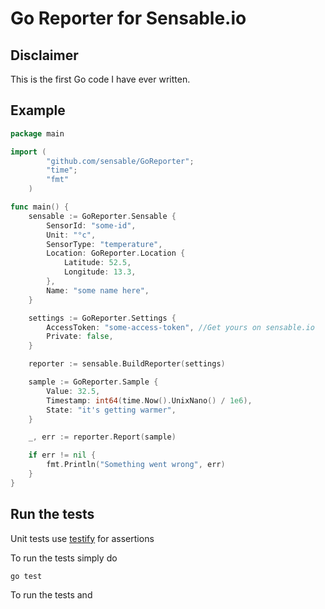 # Go Reporter for Sensable.io

## Disclaimer

This is the first Go code I have ever written.

## Example

```go
package main

import (
        "github.com/sensable/GoReporter";
        "time";
        "fmt"
    )

func main() {
    sensable := GoReporter.Sensable {
        SensorId: "some-id",
        Unit: "°c",
        SensorType: "temperature",
        Location: GoReporter.Location {
            Latitude: 52.5,
            Longitude: 13.3,
        },
        Name: "some name here",
    }

    settings := GoReporter.Settings {
        AccessToken: "some-access-token", //Get yours on sensable.io
        Private: false,
    }

    reporter := sensable.BuildReporter(settings)

    sample := GoReporter.Sample {
        Value: 32.5,
        Timestamp: int64(time.Now().UnixNano() / 1e6),
        State: "it's getting warmer",
    }

    _, err := reporter.Report(sample)

    if err != nil {
        fmt.Println("Something went wrong", err)
    }
}
```

## Run the tests

Unit tests use [testify](https://github.com/stretchr/testify) for assertions

To run the tests simply do

    go test

To run the tests and